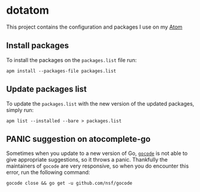 # dotatom

This project contains the configuration and packages I use on my [Atom](https://atom.io/)

## Install packages
To install the packages on the `packages.list` file run:

```
apm install --packages-file packages.list
```

## Update packages list
To update the `packages.list` with the new version of the updated packages, simply run:

```
apm list --installed --bare > packages.list
```

## PANIC suggestion on atocomplete-go
Sometimes when you update to a new version of Go, [`gocode`](https://github.com/nsf/gocode) is not able to give appropriate suggestions, so it throws a panic. Thankfully the maintainers of `gocode` are very responsive, so when you do encounter this error, run the following command:

```
gocode close && go get -u github.com/nsf/gocode
```
